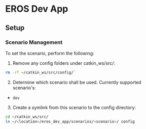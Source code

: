 # EROS Dev App

## Setup
### Scenario Management
To set the scenario, perform the following:
1. Remove any config folders under catkin_ws/src/:
```bash
rm -rf ~/catkin_ws/src/config/`
```

2. Determine which scenario shall be used.  Currently supported scenario's:
- `dev`

3. Create a symlink from this scenario to the config directory:
```bash
cd ~/catkin_ws/src/
ln ~/<location>/eros_dev_app/scenarios/<scenario>/ config
```